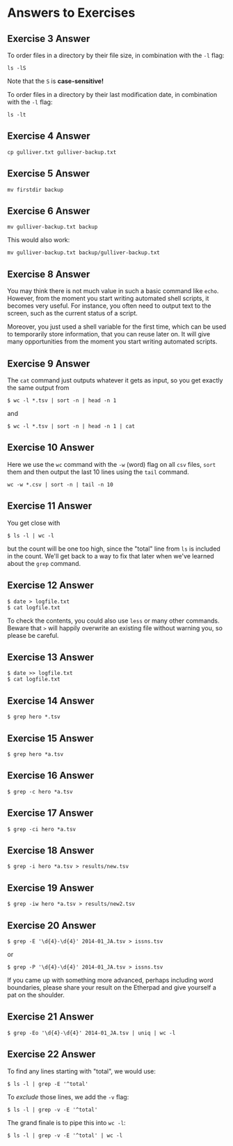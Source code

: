 # Answers to Exercises

## Exercise 3 Answer
To order files in a directory by their file size, in combination with the `-l` flag:
~~~
ls -lS
~~~
Note that the `S` is **case-sensitive!**

To order files in a directory by their last modification date, in combination with the `-l` flag:
~~~
ls -lt
~~~

## Exercise 4 Answer
~~~
cp gulliver.txt gulliver-backup.txt
~~~

## Exercise 5 Answer
~~~
mv firstdir backup
~~~

## Exercise 6 Answer
~~~
mv gulliver-backup.txt backup
~~~
This would also work:
~~~
mv gulliver-backup.txt backup/gulliver-backup.txt
~~~

## Exercise 8 Answer
You may think there is not much value in such a basic command like `echo`. However, from the moment you start writing automated shell scripts, it becomes very useful. For instance, you often need to output text to the screen, such as the current status of a script.

Moreover, you just used a shell variable for the first time, which can be used to temporarily store information, that you can reuse later on. It will give many opportunities from the moment you start writing automated scripts.

## Exercise 9 Answer
The `cat` command just outputs whatever it gets as input, so you get exactly
the same output from

~~~
$ wc -l *.tsv | sort -n | head -n 1
~~~
and
~~~
$ wc -l *.tsv | sort -n | head -n 1 | cat
~~~

## Exercise 10 Answer
Here we use the `wc` command with the `-w` (word) flag on all `csv` files, `sort` them and then output the last 10 lines using the `tail` command.
~~~
wc -w *.csv | sort -n | tail -n 10
~~~

## Exercise 11 Answer
You get close with
~~~
$ ls -l | wc -l
~~~
but the count will be one too high, since the "total" line from `ls`
is included in the count. We'll get back to a way to fix that later
when we've learned about the `grep` command.

## Exercise 12 Answer
~~~
$ date > logfile.txt
$ cat logfile.txt
~~~
To check the contents, you could also use `less` or many other commands.
Beware that `>` will happily overwrite an existing file without warning you,
so please be careful.

## Exercise 13 Answer
~~~
$ date >> logfile.txt
$ cat logfile.txt
~~~


## Exercise 14 Answer
~~~
$ grep hero *.tsv
~~~

## Exercise 15 Answer
~~~
$ grep hero *a.tsv
~~~

## Exercise 16 Answer
~~~
$ grep -c hero *a.tsv
~~~

## Exercise 17 Answer
~~~
$ grep -ci hero *a.tsv
~~~

## Exercise 18 Answer
~~~
$ grep -i hero *a.tsv > results/new.tsv
~~~

## Exercise 19 Answer
~~~
$ grep -iw hero *a.tsv > results/new2.tsv
~~~

## Exercise 20 Answer
~~~
$ grep -E '\d{4}-\d{4}' 2014-01_JA.tsv > issns.tsv
~~~
or
~~~
$ grep -P '\d{4}-\d{4}' 2014-01_JA.tsv > issns.tsv
~~~
If you came up with something more advanced, perhaps including word boundaries,
please share your result on the Etherpad and give yourself a pat on the shoulder.

## Exercise 21 Answer
~~~
$ grep -Eo '\d{4}-\d{4}' 2014-01_JA.tsv | uniq | wc -l
~~~

## Exercise 22 Answer
To find any lines starting with "total", we would use:
~~~
$ ls -l | grep -E '^total'
~~~
To *exclude* those lines, we add the `-v` flag:
~~~
$ ls -l | grep -v -E '^total'
~~~
The grand finale is to pipe this into `wc -l`:
~~~
$ ls -l | grep -v -E '^total' | wc -l
~~~
